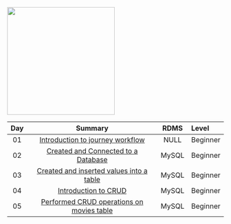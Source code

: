 <img src="https://i.pinimg.com/736x/d6/c8/2d/d6c82db7f6343b8cc8fc962dd040564b--giving-up-feel-like.jpg" width="250" height="250">


|Day |             Summary           | RDMS    | Level |
|:----:|:------------------------------------------:|:-----------:|:------------|
|01 |   [Introduction to journey workflow](https://github.com/Oyebamiji-Micheal/100-Days-of-SQL-Beginner-to-Advance/tree/master/Log/days/day01)    |   NULL    |   Beginner    |
|02 |   [Created and Connected to a Database](https://github.com/Oyebamiji-Micheal/100-Days-of-SQL-Beginner-to-Advance/tree/master/Log/days/day02)   |    MySQL   |   Beginner
|03 |   [Created and inserted values into a table](https://github.com/Oyebamiji-Micheal/100-Days-of-SQL-Beginner-to-Advance/tree/master/Log/days/day03) |   MySQL   |   Beginner   
|04 |   [Introduction to CRUD](https://github.com/Oyebamiji-Micheal/100-Days-of-SQL-Beginner-to-Advance/tree/master/Log/days/day04) |   MySQL   |   Beginner    |   
|05 |   [Performed CRUD operations on movies table](https://github.com/Oyebamiji-Micheal/100-Days-of-SQL-Beginner-to-Advance/tree/master/Log/days/day05)    |   MySQL   |   Beginner    